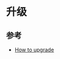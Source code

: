 # 升级

## 参考

* [How to upgrade](https://docs.nextcloud.com/server/latest/admin_manual/maintenance/upgrade.html)